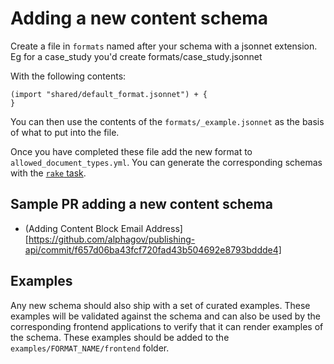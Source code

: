 # Adding a new content schema

Create a file in `formats` named after your schema with a jsonnet extension.
Eg for a case_study you'd create formats/case_study.jsonnet

With the following contents:
```
(import "shared/default_format.jsonnet") + {
}
```

You can then use the contents of the `formats/_example.jsonnet` as the basis
of what to put into the file.

Once you have completed these file add the new format to `allowed_document_types.yml`.
You can generate the corresponding schemas with the
[`rake` task](../README.md#Rakefile).

## Sample PR adding a new content schema

- (Adding Content Block Email Address][https://github.com/alphagov/publishing-api/commit/f657d06ba43fcf720fad43b504692e8793bddde4]

## Examples

Any new schema should also ship with a set of curated examples. These examples
will be validated against the schema and can also be used by the corresponding
frontend applications to verify that it can render examples of the schema. These
examples should be added to the `examples/FORMAT_NAME/frontend` folder.
